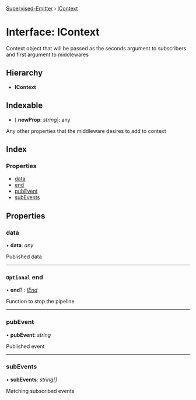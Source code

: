 [Supervised-Emitter](../README.md) › [IContext](icontext.md)

# Interface: IContext

Context object that will be passed as the seconds argument
to subscribers and first argument to middlewares

## Hierarchy

* **IContext**

## Indexable

* \[ **newProp**: *string*\]: any

Any other properties that the middleware desires
to add to context

## Index

### Properties

* [data](icontext.md#data)
* [end](icontext.md#optional-end)
* [pubEvent](icontext.md#pubevent)
* [subEvents](icontext.md#subevents)

## Properties

###  data

• **data**: *any*

Published data

___

### `Optional` end

• **end**? : *[IEnd](../README.md#iend)*

Function to stop the pipeline

___

###  pubEvent

• **pubEvent**: *string*

Published event

___

###  subEvents

• **subEvents**: *string[]*

Matching subscribed events

